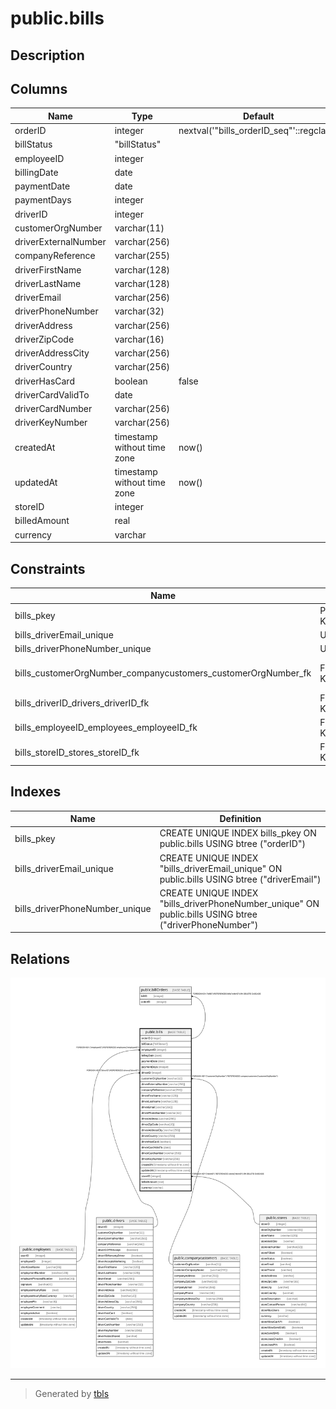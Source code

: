 # public.bills

## Description

## Columns

| Name | Type | Default | Nullable | Children | Parents | Comment |
| ---- | ---- | ------- | -------- | -------- | ------- | ------- |
| orderID | integer | nextval('"bills_orderID_seq"'::regclass) | false | [public.billOrders](public.billOrders.md) |  |  |
| billStatus | "billStatus" |  | false |  |  |  |
| employeeID | integer |  | true |  | [public.employees](public.employees.md) |  |
| billingDate | date |  | false |  |  |  |
| paymentDate | date |  | false |  |  |  |
| paymentDays | integer |  | false |  |  |  |
| driverID | integer |  | false |  | [public.drivers](public.drivers.md) |  |
| customerOrgNumber | varchar(11) |  | true |  | [public.companycustomers](public.companycustomers.md) |  |
| driverExternalNumber | varchar(256) |  | true |  |  |  |
| companyReference | varchar(255) |  | true |  |  |  |
| driverFirstName | varchar(128) |  | false |  |  |  |
| driverLastName | varchar(128) |  | false |  |  |  |
| driverEmail | varchar(256) |  | false |  |  |  |
| driverPhoneNumber | varchar(32) |  | false |  |  |  |
| driverAddress | varchar(256) |  | false |  |  |  |
| driverZipCode | varchar(16) |  | false |  |  |  |
| driverAddressCity | varchar(256) |  | false |  |  |  |
| driverCountry | varchar(256) |  | false |  |  |  |
| driverHasCard | boolean | false | true |  |  |  |
| driverCardValidTo | date |  | true |  |  |  |
| driverCardNumber | varchar(256) |  | true |  |  |  |
| driverKeyNumber | varchar(256) |  | true |  |  |  |
| createdAt | timestamp without time zone | now() | false |  |  |  |
| updatedAt | timestamp without time zone | now() | false |  |  |  |
| storeID | integer |  | false |  | [public.stores](public.stores.md) |  |
| billedAmount | real |  | false |  |  |  |
| currency | varchar |  | false |  |  |  |

## Constraints

| Name | Type | Definition |
| ---- | ---- | ---------- |
| bills_pkey | PRIMARY KEY | PRIMARY KEY ("orderID") |
| bills_driverEmail_unique | UNIQUE | UNIQUE ("driverEmail") |
| bills_driverPhoneNumber_unique | UNIQUE | UNIQUE ("driverPhoneNumber") |
| bills_customerOrgNumber_companycustomers_customerOrgNumber_fk | FOREIGN KEY | FOREIGN KEY ("customerOrgNumber") REFERENCES companycustomers("customerOrgNumber") |
| bills_driverID_drivers_driverID_fk | FOREIGN KEY | FOREIGN KEY ("driverID") REFERENCES drivers("driverID") |
| bills_employeeID_employees_employeeID_fk | FOREIGN KEY | FOREIGN KEY ("employeeID") REFERENCES employees("employeeID") |
| bills_storeID_stores_storeID_fk | FOREIGN KEY | FOREIGN KEY ("storeID") REFERENCES stores("storeID") ON DELETE CASCADE |

## Indexes

| Name | Definition |
| ---- | ---------- |
| bills_pkey | CREATE UNIQUE INDEX bills_pkey ON public.bills USING btree ("orderID") |
| bills_driverEmail_unique | CREATE UNIQUE INDEX "bills_driverEmail_unique" ON public.bills USING btree ("driverEmail") |
| bills_driverPhoneNumber_unique | CREATE UNIQUE INDEX "bills_driverPhoneNumber_unique" ON public.bills USING btree ("driverPhoneNumber") |

## Relations

![er](public.bills.svg)

---

> Generated by [tbls](https://github.com/k1LoW/tbls)
